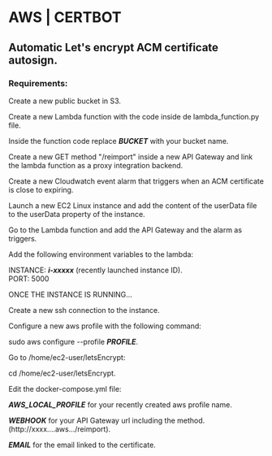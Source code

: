 <h1>AWS | CERTBOT</h1>

<h2>Automatic Let's encrypt ACM certificate autosign.</h2>

<h3>Requirements:</h3>

Create a new public bucket in S3.

Create a new Lambda function with the code inside de lambda_function.py file.

Inside the function code replace ***BUCKET*** with your bucket name.

Create a new GET method "/reimport" inside a new API Gateway and link the lambda function as a proxy integration backend.

Create a new Cloudwatch event alarm that triggers when an ACM certificate is close to expiring.

Launch a new EC2 Linux instance and add the content of the userData file to the userData property of the instance.

Go to the Lambda function and add the API Gateway and the alarm as triggers.

Add the following environment variables to the lambda:

INSTANCE: ***i-xxxxx*** (recently launched instance ID).\
PORT:     5000

</h3>ONCE THE INSTANCE IS RUNNING...</h3>

Create a new ssh connection to the instance.

Configure a new aws profile with the following command:

  sudo aws configure --profile ***PROFILE***.

Go to /home/ec2-user/letsEncrypt:

  cd /home/ec2-user/letsEncrypt.

</h4>Edit the docker-compose.yml file:</h4>

***AWS_LOCAL_PROFILE*** for your recently created aws profile name.

***WEBHOOK*** for your API Gateway url including the method. (http://xxxx....aws.../reimport).

***EMAIL*** for the email linked to the certificate.


